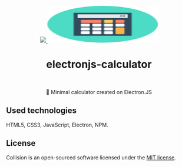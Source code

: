 <p align="center">
    <a href="https://electronjs.org/" target="_blank">
        <img src="https://cdn-images-1.medium.com/max/1600/0*wJBghjYPZALMu6im." height="100px">
    </a>
    <a href="https://github.com/slava-pleshkov/electronjs-calculator" target="_blank">
        <img src="https://github.com/slava-pleshkov/electronjs-calculator/blob/master/img/icon.png?raw=true" height="100px" width="300px">
    </a>
    <h1 align="center">electronjs-calculator</h1>
    <br>
</p>
<p align="center">🔌 Minimal calculator created on Electron.JS</p>

## Used technologies

HTML5, CSS3, JavaScript, Electron, NPM.


## License

Collision is an open-sourced software licensed under the [MIT license](LICENSE.md).